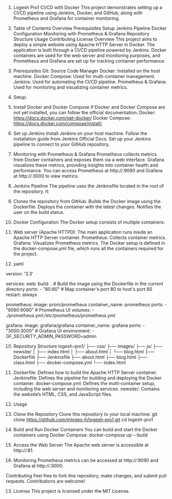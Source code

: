 1. Logesh Pro1 CI/CD with Docker
This project demonstrates setting up a CI/CD pipeline using Jenkins, Docker, and GitHub, along with Prometheus and Grafana for container monitoring.

2. Table of Contents
Overview
Prerequisites
Setup
Jenkins Pipeline
Docker Configuration
Monitoring with Prometheus & Grafana
Repository Structure
Usage
Contributing
License
Overview
This project aims to deploy a simple website using Apache HTTP Server in Docker. The application is built through a CI/CD pipeline powered by Jenkins. Docker containers are used for the web server and monitoring purposes, and Prometheus and Grafana are set up for tracking container performance.

3. Prerequisites
Git: Source Code Manager
Docker: Installed on the host machine.
Docker Compose: Used for multi-container management.
Jenkins: Used for automating the CI/CD pipeline.
Prometheus & Grafana: Used for monitoring and visualizing container metrics.

4. Setup
1. Install Docker and Docker Compose
If Docker and Docker Compose are not yet installed, you can follow the official documentation:
Docker: https://docs.docker.com/get-docker/
Docker Compose: https://docs.docker.com/compose/install/

2. Set up Jenkins
Install Jenkins on your host machine. Follow the installation guide from Jenkins Official Docs.
Set up your Jenkins pipeline to connect to your GitHub repository.

3. Monitoring with Prometheus & Grafana
Prometheus collects metrics from Docker containers and exposes them via a web interface.
Grafana visualizes these metrics, providing insights into container health and performance.
You can access Prometheus at http://<host-ip>:9090 and Grafana at http://<host-ip>:3000 to view metrics.

5. Jenkins Pipeline
The pipeline uses the Jenkinsfile located in the root of the repository. It:

6. Clones the repository from GitHub.
Builds the Docker image using the Dockerfile.
Deploys the container with the latest changes.
Notifies the user on the build status.

7. Docker Configuration
The Docker setup consists of multiple containers:

8. Web server (Apache HTTPD): The main application runs inside an Apache HTTP Server container.
Prometheus: Collects container metrics.
Grafana: Visualizes Prometheus metrics.
The Docker setup is defined in the docker-compose.yml file, which runs all the containers required for the project.

9. yaml

version: '3.3'

services:
  web:
    build: .  # Build the image using the Dockerfile in the current directory
    ports:
      - "80:80"  # Map container's port 80 to host's port 80
    restart: always

  prometheus:
    image: prom/prometheus
    container_name: prometheus
    ports:
      - "9090:9090"  # Prometheus UI
    volumes:
      - ./prometheus.yml:/etc/prometheus/prometheus.yml

  grafana:
    image: grafana/grafana
    container_name: grafana
    ports:
      - "3000:3000"  # Grafana UI
    environment:
      - GF_SECURITY_ADMIN_PASSWORD=admin

10. Repository Structure
logesh-pro1/
├── css/
├── images/
├── js/
├── newsite/
│   ├── index.html
│   ├── about.html
│   └── blog.html
├── Dockerfile
├── Jenkinsfile
├── about.html
├── blog.html
├── class.html
├── docker-compose.yml
└── index.html

11. Dockerfile: Defines how to build the Apache HTTP Server container.
Jenkinsfile: Defines the pipeline for building and deploying the Docker container.
docker-compose.yml: Defines the multi-container setup, including the web server and monitoring services.
newsite/: Contains the website’s HTML, CSS, and JavaScript files.

12. Usage

1. Clone the Repository
Clone this repository to your local machine:
git clone https://github.com/mloges-h/logesh-pro1.git
cd logesh-pro1

2. Build and Run Docker Containers
You can build and start the Docker containers using Docker Compose:
docker-compose up --build

3. Access the Web Server
The Apache web server is accessible at http://<host-ip>:81.

4. Monitoring
Prometheus metrics can be accessed at http://<host-ip>:9090 and Grafana at http://<host-ip>:3000.

Contributing
Feel free to fork this repository, make changes, and submit pull requests. Contributions are welcome!

13. License
This project is licensed under the MIT License.
